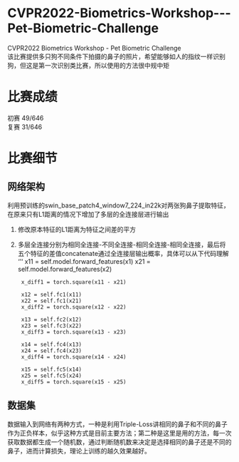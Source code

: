 # CVPR2022-Biometrics-Workshop---Pet-Biometric-Challenge
CVPR2022 Biometrics Workshop - Pet Biometric Challenge  
该比赛提供多只狗不同条件下拍摄的鼻子的照片，希望能够如人的指纹一样识别狗，但这是第一次识别类比赛，所以使用的方法很中规中矩 

# 比赛成绩
初赛 49/646  
复赛 31/646

# 比赛细节
## 网络架构
利用预训练的swin_base_patch4_window7_224_in22k对两张狗鼻子提取特征，在原来只有L1距离的情况下增加了多层的全连接层进行输出  
1. 修改原本特征的L1距离为特征之间差的平方
2. 多层全连接分别为相同全连接-不同全连接-相同全连接-相同全连接，最后将五个特征的差值concatenate通过全连接层输出概率，具体可以从下代码理解
‘’‘
        x11 = self.model.forward_features(x1)
        x21 = self.model.forward_features(x2)

        x_diff1 = torch.square(x11 - x21)

        x12 = self.fc1(x11)
        x22 = self.fc1(x21)
        x_diff2 = torch.square(x12 - x22)

        x13 = self.fc2(x12)
        x23 = self.fc3(x22)
        x_diff3 = torch.square(x13 - x23)

        x14 = self.fc4(x13)
        x24 = self.fc4(x23)
        x_diff4 = torch.square(x14 - x24)

        x15 = self.fc5(x14)
        x25 = self.fc5(x24)
        x_diff5 = torch.square(x15 - x25)
## 数据集
数据输入到网络有两种方式，一种是利用Triple-Loss讲相同的鼻子和不同的鼻子作为正负样本，似乎这种方式是目前主要方法；第二种是这里是用的方法，每一次获取数据都生成一个随机数，通过判断随机数来决定是选择相同的鼻子还是不同的鼻子，进而计算损失，理论上训练的越久效果越好。
